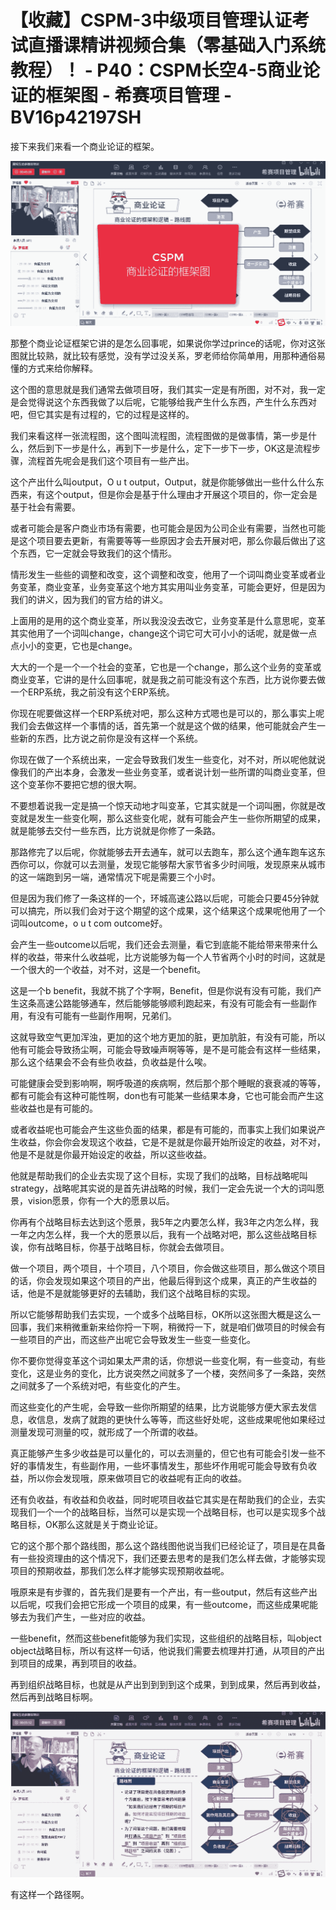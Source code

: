 # 【收藏】CSPM-3中级项目管理认证考试直播课精讲视频合集（零基础入门系统教程）！ - P40：CSPM长空4-5商业论证的框架图 - 希赛项目管理 - BV16p42197SH

接下来我们来看一个商业论证的框架。

![](img/a7748cfc8a7f7d8c202930b3c32d83e3_1.png)

那整个商业论证框架它讲的是怎么回事呢，如果说你学过prince的话呢，你对这张图就比较熟，就比较有感觉，没有学过没关系，罗老师给你简单用，用那种通俗易懂的方式来给你解释。

这个图的意思就是我们通常去做项目呀，我们其实一定是有所图，对不对，我一定是会觉得说这个东西我做了以后呢，它能够给我产生什么东西，产生什么东西对吧，但它其实是有过程的，它的过程是这样的。

我们来看这样一张流程图，这个图叫流程图，流程图做的是做事情，第一步是什么，然后到下一步是什么，再到下一步是什么，定下一步下一步，OK这是流程步骤，流程首先呢会是我们这个项目有一些产出。

这个产出什么叫output，O u t output，Output，就是你能够做出一些什么什么东西来，有这个output，但是你会是基于什么理由才开展这个项目的，你一定会是基于社会有需要。

或者可能会是客户商业市场有需要，也可能会是因为公司企业有需要，当然也可能是这个项目要去更新，有需要等等一些原因才会去开展对吧，那么你最后做出了这个东西，它一定就会导致我们的这个情形。

情形发生一些些的调整和改变，这个调整和改变，他用了一个词叫商业变革或者业务变革，商业变革，业务变革这个地方其实用叫业务变革，可能会更好，但是因为我们的讲义，因为我们的官方给的讲义。

上面用的是用的这个商业变革，所以我没没去改它，业务变革是什么意思呢，变革其实他用了一个词叫change，change这个词它可大可小小的话呢，就是做一点点小小的变更，它也是change。

大大的一个是一个一个社会的变革，它也是一个change，那么这个业务的变革或商业变革，它讲的是什么回事呢，就是我之前可能没有这个东西，比方说你要去做一个ERP系统，我之前没有这个ERP系统。

你现在呢要做这样一个ERP系统对吧，那么这种方式嗯也是可以的，那么事实上呢我们会去做这样一个事情的话，首先第一个就是这个做的结果，他可能就会产生一些新的东西，比方说之前你是没有这样一个系统。

你现在做了一个系统出来，一定会导致我们发生一些变化，对不对，所以呢他就说像我们的产出本身，会激发一些业务变革，或者说计划一些所谓的叫商业变革，但这个变革你不要把它想的很大啊。

不要想着说我一定是搞一个惊天动地才叫变革，它其实就是一个词叫圈，你就是改变就是发生一些变化啊，那么这些变化呢，就有可能会产生一些你所期望的成果，就是能够去交付一些东西，比方说就是你修了一条路。

那路修完了以后呢，你就能够去开去通车，就可以去跑车，那么这个通车跑车这东西你可以，你就可以去测量，发现它能够帮大家节省多少时间哦，发现原来从城市的这一端跑到另一端，通常情况下呢是需要三个小时。

但是因为我们修了一条这样的一个，环城高速公路以后呢，可能会只要45分钟就可以搞完，所以我们会对于这个期望的这个成果，这个结果这个成果呢他用了一个词叫outcome，o u t com outcome好。

会产生一些outcome以后呢，我们还会去测量，看它到底能不能给带来带来什么样的收益，带来什么收益呢，比方说能够为每一个人节省两个小时的时间，这就是一个很大的一个收益，对不对，这是一个benefit。

这是一个b benefit，我就不挑了个字啊，Benefit，但是你说有没有可能，我们产生这条高速公路能够通车，然后能够能够顺利跑起来，有没有可能会有一些副作用，有没有可能有一些副作用啊，兄弟们。

这就导致空气更加浑浊，更加的这个地方更加的脏，更加肮脏，有没有可能，所以他有可能会导致扬尘啊，可能会导致噪声啊等等，是不是可能会有这样一些结果，那么这个结果会不会有些负收益，负收益是什么唉。

可能健康会受到影响啊，啊呼吸道的疾病啊，然后那个那个睡眠的衰衰减的等等，都有可能会有这种可能性啊，don也有可能某一些结果本身，它也可能会而产生这些收益也是有可能的。

或者收益呢也可能会产生这些负面的结果，都是有可能的，而事实上我们如果说产生收益，你会你会发现这个收益，它是不是就是你最开始所设定的收益，对不对，他是不是就是你最开始设定的收益，所以这些收益。

他就是帮助我们的企业去实现了这个目标，实现了我们的战略，目标战略呢叫strategy，战略呢其实说的是首先讲战略的时候，我们一定会先说一个大的词叫愿景，vision愿景，你有一个大的愿景以后。

你再有个战略目标去达到这个愿景，我5年之内要怎么样，我3年之内怎么样，我一年之内怎么样，我一个大的愿景以后，我有一个战略对吧，那么这些战略目标诶，你有战略目标，你基于战略目标，你就会去做项目。

做一个项目，两个项目，十个项目，八个项目，你会做这些项目，那么做这个项目的话，你会发现如果这个项目的产出，他最后得到这个成果，真正的产生收益的话，他是不是就能够更好的去辅助，我们这个战略目标的实现。

所以它能够帮助我们去实现，一个或多个战略目标，OK所以这张图大概是这么一回事，我们来稍微重新来给你捋一下啊，稍微捋一下，就是咱们做项目的时候会有一些项目的产出，而这些产出呢它会导致发生一些变一些变化。

你不要你觉得变革这个词如果太严肃的话，你想说一些变化啊，有一些变动，有些变化，这是业务的变化，比方说突然之间就多了一个楼，突然间多了一条路，突然之间就多了一个系统对吧，有些变化的产生。

而这些变化的产生呢，会导致一些你所期望的结果，比方说能够方便大家去发信息，收信息，发病了就跑的更快什么等等，而这些好处呢，这些成果呢他如果经过测量发现可测量的哎，就形成了一个所谓的收益。

真正能够产生多少收益是可以量化的，可以去测量的，但它也有可能会引发一些不好的事情发生，有些副作用，一些坏事情发生，那些坏作用呢可能会导致有负收益，所以你会发现哦，原来做项目它的收益呢有正向的收益。

还有负收益，有收益和负收益，同时呢项目收益它其实是在帮助我们的企业，去实现我们一个一个的战略目标，当然可以是实现一个战略目标，也可以是实现多个战略目标，OK那么这就是关于商业论证。

它的这个那个那个路线图，那么这个路线图他说当我们已经论证了，项目是在具备有一些投资理由的这个情况下，我们还要去思考的是我们怎么样去做，才能够实现项目的预期收益，那我们怎么样才能够实现预期收益呢。

哦原来是有步骤的，首先我们是要有一个产出，有一些output，然后有这些产出以后呢，哎我们会把它形成一个项目的成果，有一些outcome，而这些成果呢能够去为我们产生，一些对应的收益。

一些benefit，然而这些benefit能够为我们实现，这些组织的战略目标，叫object object战略目标，所以有这样一句话，他说我们需要去梳理并打通，从项目的产出到项目的成果，再到项目的收益。

再到组织战略目标，也就是从产出到到到到这个成果，到到成果，然后再到收益，然后再到战略目标啊。

![](img/a7748cfc8a7f7d8c202930b3c32d83e3_3.png)

有这样一个路径啊。